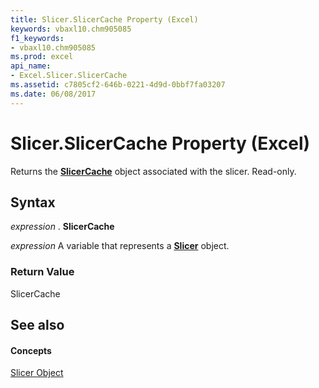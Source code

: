 ```yaml
---
title: Slicer.SlicerCache Property (Excel)
keywords: vbaxl10.chm905085
f1_keywords:
- vbaxl10.chm905085
ms.prod: excel
api_name:
- Excel.Slicer.SlicerCache
ms.assetid: c7805cf2-646b-0221-4d9d-0bbf7fa03207
ms.date: 06/08/2017
---
```



# Slicer.SlicerCache Property (Excel)

Returns the **[SlicerCache](slicercache-object-excel.md)** object associated with the slicer. Read-only.


## Syntax

 _expression_ . **SlicerCache**

 _expression_ A variable that represents a **[Slicer](slicer-object-excel.md)** object.


### Return Value

SlicerCache


## See also


#### Concepts


[Slicer Object](slicer-object-excel.md)

